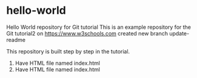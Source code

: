 # hello-world

Hello World repository for Git tutorial
This is an example repository for the Git tutorial2 on https://www.w3schools.com
created new branch update-readme

This repository is built step by step in the tutorial.

1. Have HTML file named index.html
2. Have HTML file named index.html
